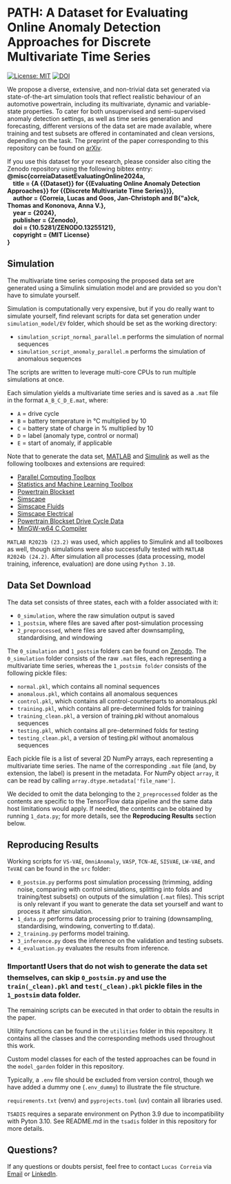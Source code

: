 # PATH: A Dataset for Evaluating Online Anomaly Detection Approaches for Discrete Multivariate Time Series

[![License: MIT](https://img.shields.io/badge/License-MIT-yellow.svg)](https://opensource.org/licenses/MIT) [![DOI](https://zenodo.org/badge/DOI/10.5281/zenodo.13255120.svg)](https://doi.org/10.5281/zenodo.13255120)

We propose a diverse, extensive, and non-trivial data set generated via state-of-the-art simulation tools that reflect realistic behaviour of an automotive powertrain, including its multivariate, dynamic and variable-state properties. 
To cater for both unsupervised and semi-supervised anomaly detection settings, as well as time series generation and forecasting, different versions of the data set are made available, where training and test subsets are offered in contaminated and clean versions, depending on the task.
The preprint of the paper corresponding to this repository can be found on [arXiv](https://arxiv.org/abs/2411.13951).

If you use this dataset for your research, please consider also citing the Zenodo repository using the following bibtex entry:<br />
**@misc{correiaDatasetEvaluatingOnline2024a,<br />
&nbsp;&nbsp;&nbsp;&nbsp;title = {A {{Dataset}} for {{Evaluating Online Anomaly Detection Approaches}} for {{Discrete Multivariate Time Series}}},<br />
&nbsp;&nbsp;&nbsp;&nbsp;author = {Correia, Lucas and Goos, Jan-Christoph and B{\"a}ck, Thomas and Kononova, Anna V.},<br />
&nbsp;&nbsp;&nbsp;&nbsp;year = {2024},<br />
&nbsp;&nbsp;&nbsp;&nbsp;publisher = {Zenodo},<br />
&nbsp;&nbsp;&nbsp;&nbsp;doi = {10.5281/ZENODO.13255121},<br />
&nbsp;&nbsp;&nbsp;&nbsp;copyright = {MIT License}<br />
}**

## Simulation
The multivariate time series composing the proposed data set are generated using a Simulink simulation model and are provided so you don't have to simulate yourself. 

Simulation is computationally very expensive, but if you do really want to simulate yourself, find relevant scripts for data set generation under `simulation_model/EV` folder, which should be set as the working directory:
- `simulation_script_normal_parallel.m` performs the simulation of normal sequences
- `simulation_script_anomaly_parallel.m` performs the simulation of anomalous sequences

The scripts are written to leverage multi-core CPUs to run multiple simulations at once.

Each simulation yields a multivariate time series and is saved as a `.mat` file in the format `A_B_C_D_E.mat`, where:
- `A` = drive cycle
- `B` = battery temperature in °C multiplied by 10
- `C` = battery state of charge in % multiplied by 10
- `D` = label (anomaly type, control or normal)
- `E` = start of anomaly, if applicable 

Note that to generate the data set, [MATLAB](https://www.mathworks.com/products/matlab.html) and [Simulink](https://www.mathworks.com/products/simulink.html) as well as the following toolboxes and extensions are required:
- [Parallel Computing Toolbox](https://de.mathworks.com/products/parallel-computing.html)
- [Statistics and Machine Learning Toolbox](https://de.mathworks.com/products/statistics.html)
- [Powertrain Blockset](https://de.mathworks.com/products/powertrain.html)
- [Simscape](https://de.mathworks.com/products/simscape.html)
- [Simscape Fluids](https://de.mathworks.com/products/simscape-fluids.html)
- [Simscape Electrical](https://www.mathworks.com/products/simscape-electrical.html)
- [Powertrain Blockset Drive Cycle Data](https://de.mathworks.com/matlabcentral/fileexchange/59683-powertrain-blockset-drive-cycle-data)
- [MinGW-w64 C Compiler](https://de.mathworks.com/matlabcentral/fileexchange/52848-matlab-support-for-mingw-w64-c-c-fortran-compiler)

`MATLAB R2023b (23.2)` was used, which applies to Simulink and all toolboxes as well, though simulations were also successfully tested with `MATLAB R2024b (24.2)`. After simulation all processes (data processing, model training, inference, evaluation) are done using `Python 3.10`. 

## Data Set Download
The data set consists of three states, each with a folder associated with it:
- `0_simulation`, where the raw simulation output is saved
- `1_postsim`, where files are saved after post-simulation processing 
- `2_preprocessed`, where files are saved after downsampling, standardising, and windowing

The `0_simulation` and `1_postsim` folders can be found on [Zenodo](https://doi.org/10.5281/zenodo.13255120). The `0_simulation` folder consists of the raw `.mat` files, each representing a multivariate time series, whereas the `1_postsim folder` consists of the following pickle files:
- `normal.pkl`, which contains all nominal sequences 
- `anomalous.pkl`, which contains all anomalous sequences 
- `control.pkl`, which contains all control-counterparts to anomalous.pkl
- `training.pkl`, which contains all pre-determined folds for training
- `training_clean.pkl`, a version of training.pkl without anomalous sequences
- `testing.pkl`, which contains all pre-determined folds for testing
- `testing_clean.pkl`, a version of testing.pkl without anomalous sequences

Each pickle file is a list of several 2D NumPy arrays, each representing a multivariate time series. The name of the corresponding `.mat` file (and, by extension, the label) is present in the metadata. For NumPy object `array`, it can be read by calling `array.dtype.metadata['file_name']`.

We decided to omit the data belonging to the `2_preprocessed` folder as the contents are specific to the TensorFlow data pipeline and the same data host limitations would apply. If needed, the contents can be obtained by running `1_data.py`; for more details, see the **Reproducing Results** section below.

## Reproducing Results 
Working scripts for `VS-VAE`, `OmniAnomaly`, `VASP`, `TCN-AE`, `SISVAE`, `LW-VAE`, and `TeVAE` can be found in the `src` folder: 
- `0_postsim.py` performs post simulation processing (trimming, adding noise, comparing with control simulations, splitting into folds and training/test subsets) on outputs of the simulation (`.mat` files). This script is only relevant if you want to generate the data set yourself and want to process it after simulation.
- `1_data.py` performs data processing prior to training (downsampling, standardising, windowing, converting to tf.data).
- `2_training.py` performs model training.
- `3_inference.py` does the inference on the validation and testing subsets.
- `4_evaluation.py` evaluates the results from inference.

### :exclamation:**Important**:exclamation: **Users that do not wish to generate the data set themselves, can skip `0_postsim.py` and use the `train(_clean).pkl` and `test(_clean).pkl` pickle files in the `1_postsim` data folder.** ### 

The remaining scripts can be executed in that order to obtain the results in the paper.

Utility functions can be found in the `utilities` folder in this repository. It contains all the classes and the corresponding methods used throughout this work.

Custom model classes for each of the tested approaches can be found in the `model_garden` folder in this repository.

Typically, a `.env` file should be excluded from version control, though we have added a dummy one (`.env_dummy`) to illustrate the file structure.

`requirements.txt` (venv) and `pyprojects.toml` (uv) contain all libraries used.

`TSADIS` requires a separate environment on Python 3.9 due to incompatibility with Pyton 3.10. See README.md in the `tsadis` folder in this repository for more details.

## Questions?
If any questions or doubts persist, feel free to contact `Lucas Correia` via [Email](mailto:l.ferreira.correia@liacs.leidenuniv.nl) or [LinkedIn](https://www.linkedin.com/in/lcs-crr/).
